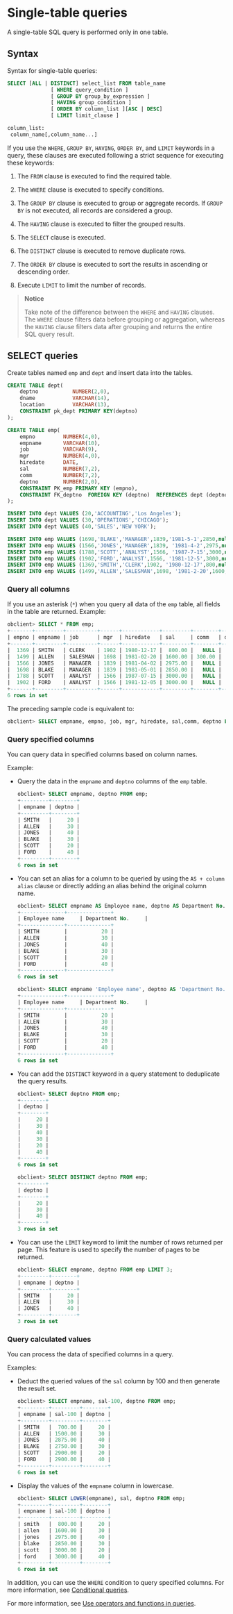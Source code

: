 # Single-table queries

A single-table SQL query is performed only in one table. 

## Syntax

Syntax for single-table queries:

```sql
SELECT [ALL | DISTINCT] select_list FROM table_name
              [ WHERE query_condition ]
              [ GROUP BY group_by_expression ]
              [ HAVING group_condition ]
              [ ORDER BY column_list ][ASC | DESC]
              [ LIMIT limit_clause ]

column_list:
 column_name[,column_name...]
```

If you use the `WHERE`, `GROUP BY`, `HAVING`, `ORDER BY`, and `LIMIT` keywords in a query, these clauses are executed following a strict sequence for executing these keywords:

1. The `FROM` clause is executed to find the required table. 

2. The `WHERE` clause is executed to specify conditions. 

3. The `GROUP BY` clause is executed to group or aggregate records. If `GROUP BY` is not executed, all records are considered a group. 

4. The `HAVING` clause is executed to filter the grouped results. 

5. The `SELECT` clause is executed. 

6. The `DISTINCT` clause is executed to remove duplicate rows. 

7. The `ORDER BY` clause is executed to sort the results in ascending or descending order. 

8. Execute `LIMIT` to limit the number of records. 

> **Notice**
>
> Take note of the difference between the `WHERE` and `HAVING` clauses. The `WHERE` clause filters data before grouping or aggregation, whereas the `HAVING` clause filters data after grouping and returns the entire SQL query result. 

## SELECT queries

Create tables named `emp` and `dept` and insert data into the tables. 

```sql
CREATE TABLE dept(  
    deptno           NUMBER(2,0),  
    dname            VARCHAR(14),  
    location         VARCHAR(13),   
    CONSTRAINT pk_dept PRIMARY KEY(deptno)  
);

CREATE TABLE emp(  
    empno         NUMBER(4,0),  
    empname       VARCHAR(10),  
    job           VARCHAR(9),  
    mgr           NUMBER(4,0),  
    hiredate      DATE,  
    sal           NUMBER(7,2),  
    comm          NUMBER(7,2),        
    deptno        NUMBER(2,0),   
    CONSTRAINT PK_emp PRIMARY KEY (empno),
    CONSTRAINT FK_deptno  FOREIGN KEY (deptno)  REFERENCES dept (deptno)  
);

INSERT INTO dept VALUES (20,'ACCOUNTING','Los Angeles');
INSERT INTO dept VALUES (30,'OPERATIONS','CHICAGO');
INSERT INTO dept VALUES (40,'SALES','NEW YORK');

INSERT INTO emp VALUES (1698,'BLAKE','MANAGER',1839,'1981-5-1',2850,null,30);
INSERT INTO emp VALUES (1566,'JONES','MANAGER',1839, '1981-4-2',2975,null,40);
INSERT INTO emp VALUES (1788,'SCOTT','ANALYST',1566, '1987-7-15',3000,null,20);
INSERT INTO emp VALUES (1902,'FORD','ANALYST',1566, '1981-12-5',3000,null,40);
INSERT INTO emp VALUES (1369,'SMITH','CLERK',1902, '1980-12-17',800,null,20);
INSERT INTO emp VALUES (1499,'ALLEN','SALESMAN',1698, '1981-2-20',1600,300,30);
```

### Query all columns

If you use an asterisk (`*`) when you query all data of the `emp` table, all fields in the table are returned. Example:

```sql
obclient> SELECT * FROM emp;
+-------+---------+----------+------+------------+---------+--------+--------+
| empno | empname | job      | mgr  | hiredate   | sal     | comm   | deptno |
+-------+---------+----------+------+------------+---------+--------+--------+
|  1369 | SMITH   | CLERK    | 1902 | 1980-12-17 |  800.00 |   NULL |     20 |
|  1499 | ALLEN   | SALESMAN | 1698 | 1981-02-20 | 1600.00 | 300.00 |     30 |
|  1566 | JONES   | MANAGER  | 1839 | 1981-04-02 | 2975.00 |   NULL |     40 |
|  1698 | BLAKE   | MANAGER  | 1839 | 1981-05-01 | 2850.00 |   NULL |     30 |
|  1788 | SCOTT   | ANALYST  | 1566 | 1987-07-15 | 3000.00 |   NULL |     20 |
|  1902 | FORD    | ANALYST  | 1566 | 1981-12-05 | 3000.00 |   NULL |     40 |
+-------+---------+----------+------+------------+---------+--------+--------+
6 rows in set
```

The preceding sample code is equivalent to:

```sql
obclient> SELECT empname, empno, job, mgr, hiredate, sal,comm, deptno FROM emp;
```

### Query specified columns

You can query data in specified columns based on column names. 

Example:

* Query the data in the `empname` and `deptno` columns of the `emp` table. 

   ```sql
   obclient> SELECT empname, deptno FROM emp;
   +---------+--------+
   | empname | deptno |
   +---------+--------+
   | SMITH   |     20 |
   | ALLEN   |     30 |
   | JONES   |     40 |
   | BLAKE   |     30 |
   | SCOTT   |     20 |
   | FORD    |     40 |
   +---------+--------+
   6 rows in set
   ```

* You can set an alias for a column to be queried by using the `AS + column alias` clause or directly adding an alias behind the original column name. 

   ```sql
   obclient> SELECT empname AS Employee name, deptno AS Department No. FROM emp;
   +--------------+--------------+
   | Employee name     | Department No.     |
   +--------------+--------------+
   | SMITH        |           20 |
   | ALLEN        |           30 |
   | JONES        |           40 |
   | BLAKE        |           30 |
   | SCOTT        |           20 |
   | FORD         |           40 |
   +--------------+--------------+
   6 rows in set

   obclient> SELECT empname 'Employee name', deptno AS 'Department No.' FROM emp;
   +--------------+--------------+
   | Employee name     | Department No.     |
   +--------------+--------------+
   | SMITH        |           20 |
   | ALLEN        |           30 |
   | JONES        |           40 |
   | BLAKE        |           30 |
   | SCOTT        |           20 |
   | FORD         |           40 |
   +--------------+--------------+
   6 rows in set
   ```

* You can add the `DISTINCT` keyword in a query statement to deduplicate the query results. 

   ```sql
   obclient> SELECT deptno FROM emp;
   +--------+
   | deptno |
   +--------+
   |     20 |
   |     30 |
   |     40 |
   |     30 |
   |     20 |
   |     40 |
   +--------+
   6 rows in set

   obclient> SELECT DISTINCT deptno FROM emp;
   +--------+
   | deptno |
   +--------+
   |     20 |
   |     30 |
   |     40 |
   +--------+
   3 rows in set
   ```

* You can use the `LIMIT` keyword to limit the number of rows returned per page. This feature is used to specify the number of pages to be returned. 

   ```sql
   obclient> SELECT empname, deptno FROM emp LIMIT 3;
   +---------+--------+
   | empname | deptno |
   +---------+--------+
   | SMITH   |     20 |
   | ALLEN   |     30 |
   | JONES   |     40 |
   +---------+--------+
   3 rows in set
   ```

### Query calculated values

You can process the data of specified columns in a query. 

Examples:

* Deduct the queried values of the `sal` column by 100 and then generate the result set.

   ```sql
   obclient> SELECT empname, sal-100, deptno FROM emp;
   +---------+---------+--------+
   | empname | sal-100 | deptno |
   +---------+---------+--------+
   | SMITH   |  700.00 |     20 |
   | ALLEN   | 1500.00 |     30 |
   | JONES   | 2875.00 |     40 |
   | BLAKE   | 2750.00 |     30 |
   | SCOTT   | 2900.00 |     20 |
   | FORD    | 2900.00 |     40 |
   +---------+---------+--------+
   6 rows in set
   ```

* Display the values of the `empname` column in lowercase. 

   ```sql
   obclient> SELECT LOWER(empname), sal, deptno FROM emp;
   +---------+---------+--------+
   | empname | sal-100 | deptno |
   +---------+---------+--------+
   | smith   |  800.00 |     20 |
   | allen   | 1600.00 |     30 |
   | jones   | 2975.00 |     40 |
   | blake   | 2850.00 |     30 |
   | scott   | 3000.00 |     20 |
   | ford    | 3000.00 |     40 |
   +---------+---------+--------+
   6 rows in set
   ```

In addition, you can use the `WHERE` condition to query specified columns. For more information, see [Conditional queries](3.conditional-query-of-mysql-mode.md). 

For more information, see [Use operators and functions in queries](8.use-operators-and-functions-in-query-of-mysql-mode/1.use-arithmetic-operators-in-queries-of-mysql-mode.md). 
